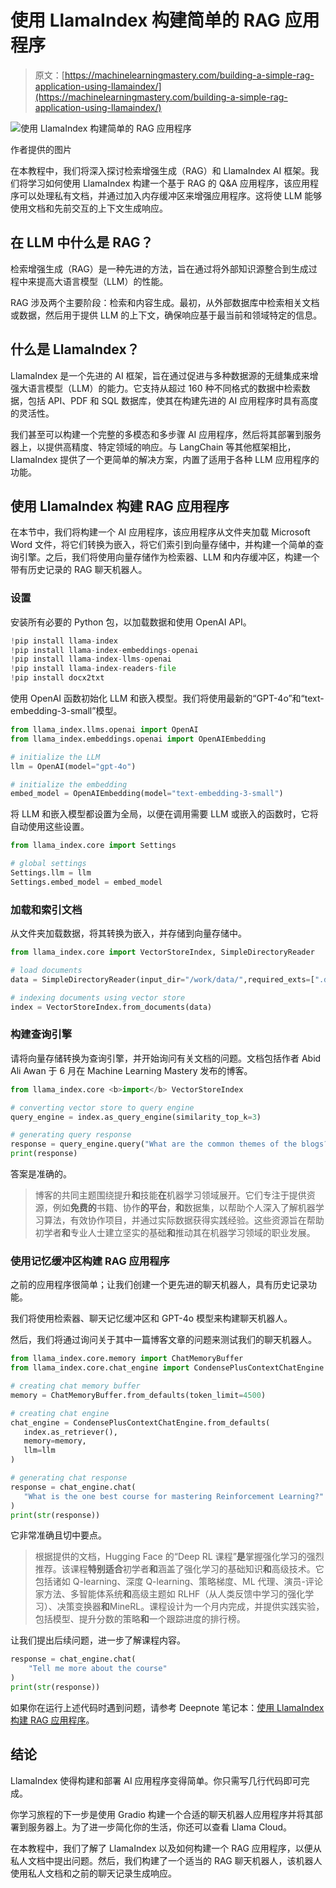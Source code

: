 # 使用 LlamaIndex 构建简单的 RAG 应用程序

> 原文：[https://machinelearningmastery.com/building-a-simple-rag-application-using-llamaindex/](https://machinelearningmastery.com/building-a-simple-rag-application-using-llamaindex/)

![使用 LlamaIndex 构建简单的 RAG 应用程序](../Images/58c09579890d02cb250a7e12788c7e4b.png)

作者提供的图片

在本教程中，我们将深入探讨检索增强生成（RAG）和 LlamaIndex AI 框架。我们将学习如何使用 LlamaIndex 构建一个基于 RAG 的 Q&A 应用程序，该应用程序可以处理私有文档，并通过加入内存缓冲区来增强应用程序。这将使 LLM 能够使用文档和先前交互的上下文生成响应。

## 在 LLM 中什么是 RAG？

检索增强生成（RAG）是一种先进的方法，旨在通过将外部知识源整合到生成过程中来提高大语言模型（LLM）的性能。

RAG 涉及两个主要阶段：检索和内容生成。最初，从外部数据库中检索相关文档或数据，然后用于提供 LLM 的上下文，确保响应基于最当前和领域特定的信息。

## 什么是 LlamaIndex？

LlamaIndex 是一个先进的 AI 框架，旨在通过促进与多种数据源的无缝集成来增强大语言模型（LLM）的能力。它支持从超过 160 种不同格式的数据中检索数据，包括 API、PDF 和 SQL 数据库，使其在构建先进的 AI 应用程序时具有高度的灵活性。

我们甚至可以构建一个完整的多模态和多步骤 AI 应用程序，然后将其部署到服务器上，以提供高精度、特定领域的响应。与 LangChain 等其他框架相比，LlamaIndex 提供了一个更简单的解决方案，内置了适用于各种 LLM 应用程序的功能。

## 使用 LlamaIndex 构建 RAG 应用程序

在本节中，我们将构建一个 AI 应用程序，该应用程序从文件夹加载 Microsoft Word 文件，将它们转换为嵌入，将它们索引到向量存储中，并构建一个简单的查询引擎。之后，我们将使用向量存储作为检索器、LLM 和内存缓冲区，构建一个带有历史记录的 RAG 聊天机器人。

### 设置

安装所有必要的 Python 包，以加载数据和使用 OpenAI API。

```py
!pip install llama-index
!pip install llama-index-embeddings-openai
!pip install llama-index-llms-openai
!pip install llama-index-readers-file
!pip install docx2txt
```

使用 OpenAI 函数初始化 LLM 和嵌入模型。我们将使用最新的“GPT-4o”和“text-embedding-3-small”模型。

```py
from llama_index.llms.openai import OpenAI
from llama_index.embeddings.openai import OpenAIEmbedding

# initialize the LLM
llm = OpenAI(model="gpt-4o")

# initialize the embedding
embed_model = OpenAIEmbedding(model="text-embedding-3-small")
```

将 LLM 和嵌入模型都设置为全局，以便在调用需要 LLM 或嵌入的函数时，它将自动使用这些设置。

```py
from llama_index.core import Settings

# global settings
Settings.llm = llm
Settings.embed_model = embed_model
```

### 加载和索引文档

从文件夹加载数据，将其转换为嵌入，并存储到向量存储中。

```py
from llama_index.core import VectorStoreIndex, SimpleDirectoryReader

# load documents
data = SimpleDirectoryReader(input_dir="/work/data/",required_exts=[".docx"]).load_data()

# indexing documents using vector store
index = VectorStoreIndex.from_documents(data)
```

### 构建查询引擎

请将向量存储转换为查询引擎，并开始询问有关文档的问题。文档包括作者 Abid Ali Awan 于 6 月在 Machine Learning Mastery 发布的博客。

```py
from llama_index.core <b>import</b> VectorStoreIndex

# converting vector store to query engine
query_engine = index.as_query_engine(similarity_top_k=3)

# generating query response
response = query_engine.query("What are the common themes of the blogs?")
print(response)
```

答案是准确的。

> 博客的共同主题围绕提升**和**技能**在**机器学习领域展开。它们专注于提供资源，例如**免费的**书籍、协作**的平台**，**和**数据集，以帮助个人深入了解机器学习算法，有效协作项目，并通过实际数据获得实践经验。这些资源旨在帮助初学者**和**专业人士建立坚实的基础**和**推动其在机器学习领域的职业发展。

### 使用记忆缓冲区构建 RAG 应用程序

之前的应用程序很简单；让我们创建一个更先进的聊天机器人，具有历史记录功能。

我们将使用检索器、聊天记忆缓冲区和 GPT-4o 模型来构建聊天机器人。

然后，我们将通过询问关于其中一篇博客文章的问题来测试我们的聊天机器人。

```py
from llama_index.core.memory import ChatMemoryBuffer
from llama_index.core.chat_engine import CondensePlusContextChatEngine

# creating chat memory buffer
memory = ChatMemoryBuffer.from_defaults(token_limit=4500)

# creating chat engine
chat_engine = CondensePlusContextChatEngine.from_defaults(    
   index.as_retriever(),    
   memory=memory,    
   llm=llm
)

# generating chat response
response = chat_engine.chat(    
   "What is the one best course for mastering Reinforcement Learning?"
)
print(str(response))
```

它非常准确且切中要点。

> 根据提供的文档，Hugging Face 的“Deep RL 课程”**是**掌握强化学习的强烈推荐。该课程**特别适合**初学者**和**涵盖了强化学习的基础知识**和**高级技术。它包括诸如 Q-learning、深度 Q-learning、策略梯度、ML 代理、演员-评论家方法、多智能体系统**和**高级主题如 RLHF（从人类反馈中学习的强化学习）、决策变换器**和**MineRL。课程设计为一个月内完成，并提供实践实验，包括模型、提升分数的策略**和**一个跟踪进度的排行榜。

让我们提出后续问题，进一步了解课程内容。

```py
response = chat_engine.chat(
    "Tell me more about the course"
)
print(str(response))
```

如果你在运行上述代码时遇到问题，请参考 Deepnote 笔记本：[使用 LlamaIndex 构建 RAG 应用程序](https://deepnote.com/workspace/abid-5efa63e7-7029-4c3e-996f-40e8f1acba6f/project/Building-a-Simple-RAG-Application-using-LlamaIndex-5ef68174-c5cd-435e-882d-c0e112257391/notebook/Notebook%201-2912a70b918b49549f1b333b8778212c)。

## 结论

LlamaIndex 使得构建和部署 AI 应用程序变得简单。你只需写几行代码即可完成。

你学习旅程的下一步是使用 Gradio 构建一个合适的聊天机器人应用程序并将其部署到服务器上。为了进一步简化你的生活，你还可以查看 Llama Cloud。

在本教程中，我们了解了 LlamaIndex 以及如何构建一个 RAG 应用程序，以便从私人文档中提出问题。然后，我们构建了一个适当的 RAG 聊天机器人，该机器人使用私人文档和之前的聊天记录生成响应。
